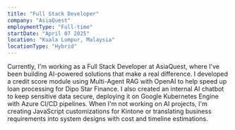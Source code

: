 ```yaml
---
title: "Full Stack Developer"
company: "AsiaQuest"
employmentType: "Full-time"
startDate: "April 07 2025"
location: "Kuala Lumpur, Malaysia"
locationType: "Hybrid"
---
```


Currently, I'm working as a Full Stack Developer at AsiaQuest, where I've been building AI-powered solutions that make a real difference. I developed a credit score module using Multi-Agent RAG with OpenAI to help speed up loan processing for Dipo Star Finance. I also created an internal AI chatbot to keep sensitive data secure, deploying it on Google Kubernetes Engine with Azure CI/CD pipelines. When I'm not working on AI projects, I'm creating JavaScript customizations for Kintone or translating business requirements into system designs with cost and timeline estimations.
